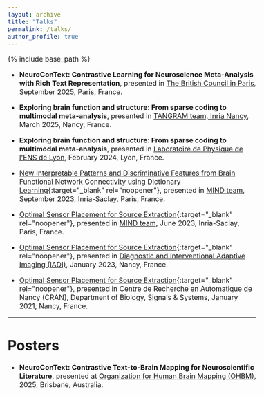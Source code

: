 ```yaml
---
layout: archive
title: "Talks"
permalink: /talks/
author_profile: true
---
```


<style type="text/css"> body{ font-size: 12pt; } </style>

{% include base_path %}

<!-- Here you can find some of my talks and tutorials. -->

<!-- * [Deep Latent Variable Generative Models: Application to Audio-visual Speech Enhancement](/files/deep_av_vae.pdf){:target="_blank" rel="noopener"}
* [Sparse Representation, Dictionary Learning, and Deep Neural Networks: Their Connections and New Algorithms](/files/DL_Sparse.pdf){:target="_blank" rel="noopener"}
* [A brief overview of proximal algorithms](/files/ProximalAlgorithms.pdf){:target="_blank" rel="noopener"}
* A simple derivation of the backpropagation (backprop) algorithm for training artificial neural networks in matrix form can be found [here](/files/BackpropMatrixForm.pdf){:target="_blank" rel="noopener"}.
* For a brief tutorial on gradient backpropagation through a long short-term memory (LSTM) cell, see [this](/files/lstm.pdf){:target="_blank" rel="noopener"}.
* A simple [demo](/files/Sparse Demo.zip){:target="_blank" rel="noopener"} of *Sparse Land*, including, various sparse signal recovery (compressed sensing) algorithms, demonstration of simple dimensionality reduction schemes based on *Discrete Cosine Transform (DCT)* and *Principal Component Analysis (PCA)*, and so on. -->

* **NeuroConText: Contrastive Learning for Neuroscience Meta-Analysis with Rich Text Representation**, presented in [The British Council in Paris](https://www.britishcouncil.fr/), September 2025, Paris, France.

* **Exploring brain function and structure: From sparse coding to multimodal meta-analysis**, presented in [TANGRAM team, Inria Nancy](https://team.inria.fr/tangram/fr/), March 2025, Nancy, France.

* **Exploring brain function and structure: From sparse coding to multimodal meta-analysis**, presented in [Laboratoire de Physique de l'ENS de Lyon]([https://team.inria.fr/mind/](https://www.ens-lyon.fr/PHYSIQUE)), February 2024, Lyon, France.

* [New Interpretable Patterns and Discriminative Features from Brain Functional Network Connectivity using Dictionary Learning](/files/presentation_fMRI_DL_icassp2023_v2.pdf){:target="_blank" rel="noopener"}, presented in [MIND team](https://team.inria.fr/mind/), September 2023, Inria-Saclay, Paris, France.

* [Optimal Sensor Placement for Source Extraction](/files/Presentation_PhDdefence_Oct2020.pdf){:target="_blank" rel="noopener"}, presented in [MIND team](https://team.inria.fr/mind/), June 2023, Inria-Saclay, Paris, France.

* [Optimal Sensor Placement for Source Extraction](/files/Presentation_PhDdefence_Oct2020.pdf){:target="_blank" rel="noopener"}, presented in [Diagnostic and Interventional Adaptive Imaging (IADI)](https://iadi.univ-lorraine.fr/en/home/), January 2023, Nancy, France.

* [Optimal Sensor Placement for Source Extraction](/files/Presentation_PhDdefence_Oct2020.pdf){:target="_blank" rel="noopener"}, presented in Centre de Recherche en Automatique de Nancy (CRAN), Department of Biology, Signals & Systems, January 2021, Nancy, France.


---

# Posters

* **NeuroConText: Contrastive Text-to-Brain Mapping for Neuroscientific Literature**, presented at [Organization for Human Brain Mapping (OHBM)](https://www.humanbrainmapping.org/i4a/pages/index.cfm?pageid=4229), 2025, Brisbane, Australia.
